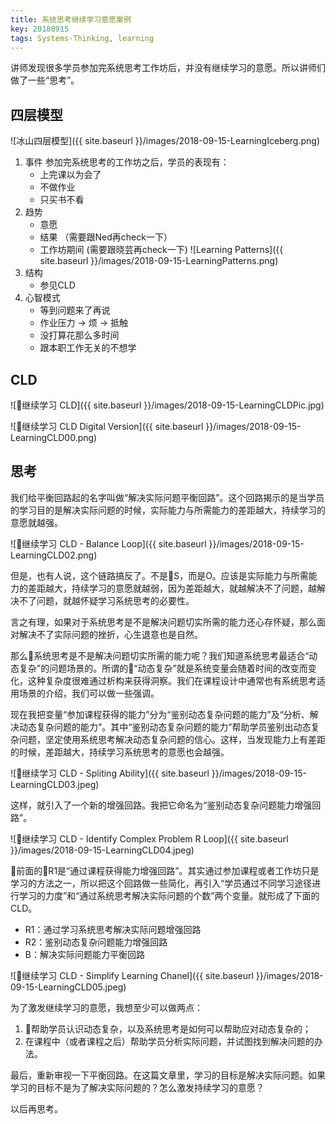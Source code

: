 ```yaml
---
title: 系统思考继续学习意愿案例
key: 20180915
tags: Systems-Thinking, learning
---
```


讲师发现很多学员参加完系统思考工作坊后，并没有继续学习的意愿。所以讲师们做了一些“思考”。

## 四层模型

![冰山四层模型]({{ site.baseurl }}/images/2018-09-15-LearningIceberg.png)

1. 事件
    参加完系统思考的工作坊之后，学员的表现有：
    * 上完课以为会了
    * 不做作业
    * 只买书不看
1. 趋势
    * 意愿
    * 结果 （需要跟Ned再check一下）
    * 工作坊期间 (需要跟晓芸再check一下)
![Learning Patterns]({{ site.baseurl }}/images/2018-09-15-LearningPatterns.png)
1. 结构 
    * 参见CLD
1. 心智模式
    * 等到问题来了再说
    * 作业压力 -> 烦 -> 抵触
    * 没打算花那么多时间
    * 跟本职工作无关的不想学

## CLD

![继续学习 CLD]({{ site.baseurl }}/images/2018-09-15-LearningCLDPic.jpg)

![继续学习 CLD Digital Version]({{ site.baseurl }}/images/2018-09-15-LearningCLD00.png)

## 思考

我们给平衡回路起的名字叫做“解决实际问题平衡回路”。这个回路揭示的是当学员的学习目的是解决实际问题的时候，实际能力与所需能力的差距越大，持续学习的意愿就越强。

![继续学习 CLD - Balance Loop]({{ site.baseurl }}/images/2018-09-15-LearningCLD02.png)

但是，也有人说，这个链路搞反了。不是S，而是O。应该是实际能力与所需能力的差距越大，持续学习的意愿就越弱，因为差距越大，就越解决不了问题，越解决不了问题，就越怀疑学习系统思考的必要性。

言之有理，如果对于系统思考是不是解决问题切实所需的能力还心存怀疑，那么面对解决不了实际问题的挫折，心生退意也是自然。

那么系统思考是不是解决问题切实所需的能力呢？我们知道系统思考最适合“动态复杂”的问题场景的。所谓的“动态复杂”就是系统变量会随着时间的改变而变化，这种复杂度很难通过析构来获得洞察。我们在课程设计中通常也有系统思考适用场景的介绍，我们可以做一些强调。

现在我把变量“参加课程获得的能力”分为“鉴别动态复杂问题的能力”及“分析、解决动态复杂问题的能力”。其中“鉴别动态复杂问题的能力”帮助学员鉴别出动态复杂问题，坚定使用系统思考解决动态复杂问题的信心。这样，当发现能力上有差距的时候，差距越大，持续学习系统思考的意愿也会越强。

![继续学习 CLD - Spliting Ability]({{ site.baseurl }}/images/2018-09-15-LearningCLD03.jpeg) 

这样，就引入了一个新的增强回路。我把它命名为“鉴别动态复杂问题能力增强回路”。

![继续学习 CLD - Identify Complex Problem R Loop]({{ site.baseurl }}/images/2018-09-15-LearningCLD04.jpeg) 

前面的R1是“通过课程获得能力增强回路”。其实通过参加课程或者工作坊只是学习的方法之一，所以把这个回路做一些简化，再引入“学员通过不同学习途径进行学习的力度”和“通过系统思考解决实际问题的个数”两个变量。就形成了下面的CLD。
* R1：通过学习系统思考解决实际问题增强回路
* R2：鉴别动态复杂问题能力增强回路
* B：解决实际问题能力平衡回路

![继续学习 CLD - Simplify Learning Chanel]({{ site.baseurl }}/images/2018-09-15-LearningCLD05.jpeg) 

为了激发继续学习的意愿，我想至少可以做两点：
1. 帮助学员认识动态复杂，以及系统思考是如何可以帮助应对动态复杂的；
1. 在课程中（或者课程之后）帮助学员分析实际问题，并试图找到解决问题的办法。

最后，重新审视一下平衡回路。在这篇文章里，学习的目标是解决实际问题。如果学习的目标不是为了解决实际问题的？怎么激发持续学习的意愿？

以后再思考。